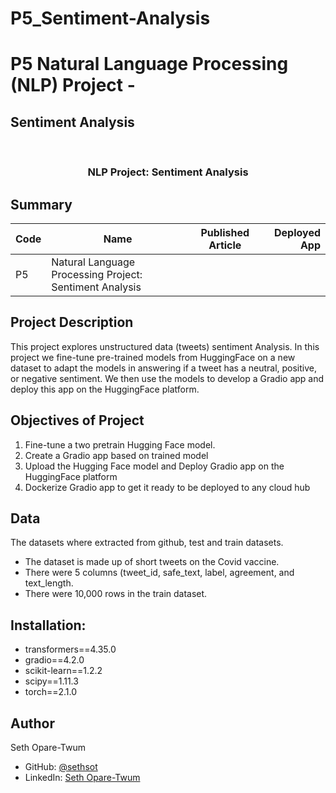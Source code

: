 # P5_Sentiment-Analysis

# P5 Natural Language Processing (NLP) Project - 
## Sentiment Analysis

<a name="readme-top"></a>

<div align="center">
  <br/>

  <h3><b>NLP Project: Sentiment Analysis</b></h3>

</div>


## Summary <a name="summary"></a>
| Code      | Name        | Published Article |  Deployed App |
|-----------|-------------|:-------------:|------:|
| P5 | Natural Language Processing Project: Sentiment Analysis |  |  |

## Project Description <a name="project-description"></a>
This project explores unstructured data (tweets) sentiment Analysis. In this project we fine-tune pre-trained models from HuggingFace on a new dataset to adapt the models in answering if a tweet has a neutral, positive, or negative sentiment. We then use the models to develop a Gradio app and deploy this app on the HuggingFace platform. 

## Objectives of Project <a name="objectives-of-project"></a>
1. Fine-tune a two pretrain Hugging Face model.
2. Create a Gradio app based on trained model
3. Upload the Hugging Face model and Deploy Gradio app on the HuggingFace platform
4. Dockerize Gradio app to get it ready to be deployed to any cloud hub

## Data <a name="data"></a>
The datasets where extracted from github, test and train datasets. 

* The dataset is made up of short tweets on the Covid vaccine.  
* There were 5 columns (tweet_id, safe_text, label, agreement, and text_length.
* There were 10,000 rows in the train dataset. 

## Installation: <a name="installation:"></a>
* transformers==4.35.0
* gradio==4.2.0
* scikit-learn==1.2.2
* scipy==1.11.3
* torch==2.1.0

## Author <a name="author"></a>
Seth Opare-Twum
- GitHub: [@sethsot](https://github.com/sethsot/sethsot)
- LinkedIn: [Seth Opare-Twum](https://www.linkedin.com/in/%20seth-opare-twum)
